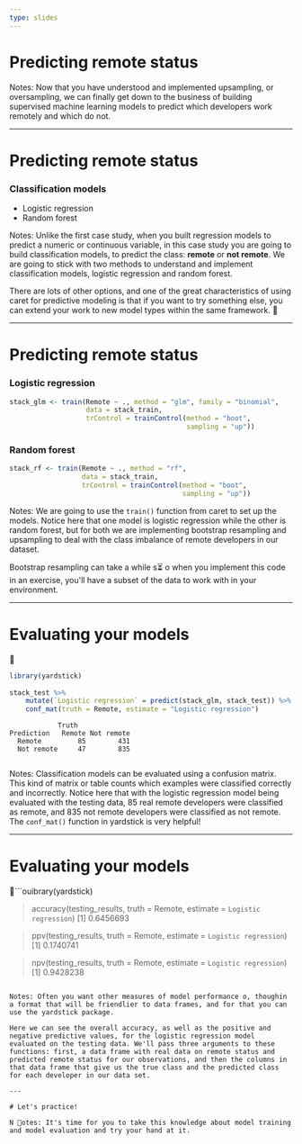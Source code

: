 ```yaml
---
type: slides
---
```


# Predicting remote status

Notes: Now that you have understood and implemented upsampling, or oversampling, we can finally get down to the business of building supervised machine learning models to predict which developers work remotely and which do not.

---

# Predicting remote status

### Classification models

- Logistic regression
- Random forest

Notes: Unlike the first case study, when you built regression models to predict a numeric or continuous variable, in this case study you are going to build classification models, to predict the class: **remote** or **not remote**. We are going to stick with two methods to understand and implement classification models, logistic regression and random forest. 

There are lots of other options, and one of the great characteristics of using caret for predictive modeling is that if you want to try something else, you can extend your work to new model types within the same framework. 💁

---

# Predicting remote status

### Logistic regression

```r
stack_glm <- train(Remote ~ ., method = "glm", family = "binomial",
                   data = stack_train,
                   trControl = trainControl(method = "boot",
                                            sampling = "up"))
```

### Random forest

```r
stack_rf <- train(Remote ~ ., method = "rf", 
                  data = stack_train,
                  trControl = trainControl(method = "boot",
                                           sampling = "up"))
```


Notes: We are going to use the `train()` function from caret to set up the models. Notice here that one model is logistic regression while the other is random forest, but for both we are implementing bootstrap resampling and upsampling to deal with the class imbalance of remote developers in our dataset.

Bootstrap resampling can take a while s⏳ o when you implement this code in an exercise, you'll have a subset of the data to work with in your environment.

---

# Evaluating your models
 📏 
```r
library(yardstick)
 
stack_test %>%
    mutate(`Logistic regression` = predict(stack_glm, stack_test)) %>%
    conf_mat(truth = Remote, estimate = "Logistic regression")
```

```out
            Truth
Prediction   Remote Not remote
  Remote         85        431
  Not remote     47        835
   
```

Notes: Classification models can be evaluated using a confusion matrix. This kind of matrix or table counts which examples were classified correctly and incorrectly. Notice here that with the logistic regression model being evaluated with the testing data, 85 real remote developers were classified as remote, and 835 not remote developers were classified as not remote. The `conf_mat()` function in yardstick is very helpful!

---

# Evaluating your models

 📏```ouibrary(yardstick)

> accuracy(testing_results, truth = Remote, estimate = `Logistic regression`)
[1] 0.6456693

> ppv(testing_results, truth = Remote, estimate = `Logistic regression`)
[1] 0.1740741

> npv(testing_results, truth = Remote, estimate = `Logistic regression`)
[1] 0.9428238
```

Notes: Often you want other measures of model performance o, thoughin a format that will be friendlier to data frames, and for that you can use the yardstick package. 

Here we can see the overall accuracy, as well as the positive and negative predictive values, for the logistic regression model evaluated on the testing data. We'll pass three arguments to these functions: first, a data frame with real data on remote status and predicted remote status for our observations, and then the columns in that data frame that give us the true class and the predicted class for each developer in our data set.

---

# Let's practice!

N 👯otes: It's time for you to take this knowledge about model training and model evaluation and try your hand at it.









